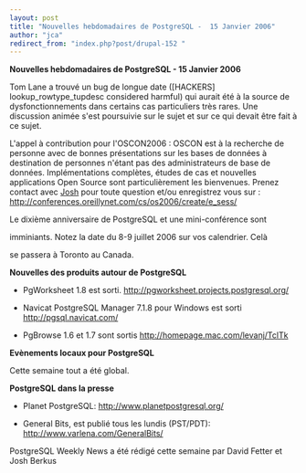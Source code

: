 ```yaml
---
layout: post
title: "Nouvelles hebdomadaires de PostgreSQL -  15 Janvier 2006"
author: "jca"
redirect_from: "index.php?post/drupal-152 "
---
```



<p><strong>Nouvelles hebdomadaires de PostgreSQL - 15 Janvier 2006</strong></p>

<p>

Tom Lane a trouvé un bug de longue date  ([HACKERS] lookup_rowtype_tupdesc considered harmful) qui aurait été à la  source de dysfonctionnements dans certains cas particuliers très rares. Une discussion animée s'est poursuivie sur le sujet et sur ce qui devait être fait à ce sujet. </p>

<p>

L'appel à contribution pour l'OSCON2006 : OSCON est à la recherche de personne avec de bonnes présentations sur les bases de données à destination de personnes n'étant pas des administrateurs de base de données. Implémentations complètes, études de cas et nouvelles applications Open Source sont particulièrement les bienvenues. Prenez contact avec <a href="mailto:josh%20at%20postgresql%20dot%20org">Josh</a> pour toute question et/ou enregistrez vous sur : <a target="_blank" href="http://conferences.oreillynet.com/cs/os2006/create/e_sess/">http://conferences.oreillynet.com/cs/os2006/create/e_sess/</a>

</p>

<p>

Le dixième anniversaire de PostgreSQL et une mini-conférence sont

imminiants. Notez la date du 8-9 juillet 2006 sur vos calendrier. Celà

se passera à Toronto au Canada. </p>

<!--more-->


<strong>Nouvelles des produits autour de PostgreSQL</strong>

<ul>

<li>

PgWorksheet 1.8 est sorti.  <a target="_blank" href="http://pgworksheet.projects.postgresql.org/">http://pgworksheet.projects.postgresql.org/</a>

</li>

<li>

Navicat PostgreSQL Manager 7.1.8 pour Windows est sorti  <a target="_blank" href="http://pgsql.navicat.com/">http://pgsql.navicat.com/</a>

</li>

<li>

PgBrowse 1.6 et 1.7 sont sortis  <a target="_blank" href="http://homepage.mac.com/levanj/TclTk">http://homepage.mac.com/levanj/TclTk</a>

</li>

</ul>

<p><strong>Evènements locaux pour PostgreSQL</strong></p>

<p>

Cette semaine tout a été global. </p>

<p><strong>PostgreSQL dans la presse</strong></p>

<ul>

<li>

Planet PostgreSQL:  <a target="_blank" href="http://www.planetpostgresql.org/">http://www.planetpostgresql.org/</a>

</li>

<li>

General Bits, est publié tous les lundis (PST/PDT):  <a target="_blank" href="http://www.varlena.com/GeneralBits/">http://www.varlena.com/GeneralBits/</a>

</li>

</ul>

<p>

PostgreSQL Weekly News a été rédigé cette semaine par David Fetter et Josh Berkus

</p>